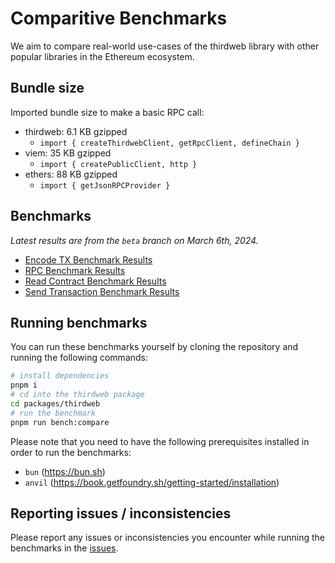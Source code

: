 # Comparitive Benchmarks

We aim to compare real-world use-cases of the thirdweb library with other popular libraries in the Ethereum ecosystem.

## Bundle size

Imported bundle size to make a basic RPC call:

- thirdweb: 6.1 KB gzipped
    - `import { createThirdwebClient, getRpcClient, defineChain }`
- viem: 35 KB gzipped
    - `import { createPublicClient, http }`
- ethers: 88 KB gzipped
    - `import { getJsonRPCProvider }`

## Benchmarks

_Latest results are from the `beta` branch on March 6th, 2024._

- [Encode TX Benchmark Results](./encode-tx.md)
- [RPC Benchmark Results](./rpc.md)
- [Read Contract Benchmark Results](./read-contract.md)
- [Send Transaction Benchmark Results](./send-transaction.md)

## Running benchmarks

You can run these benchmarks yourself by cloning the repository and running the following commands:

```bash
# install dependencies
pnpm i
# cd into the thirdweb package
cd packages/thirdweb
# run the benchmark
pnpm run bench:compare
```

Please note that you need to have the following prerequisites installed in order to run the benchmarks:

- `bun` (https://bun.sh)
- `anvil` (https://book.getfoundry.sh/getting-started/installation)

## Reporting issues / inconsistencies

Please report any issues or inconsistencies you encounter while running the benchmarks in the [issues](https://github.com/thirdweb-dev/js/issues/new).
